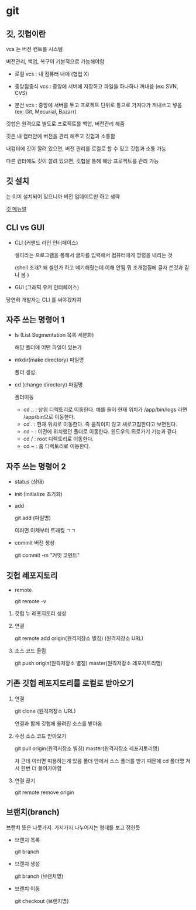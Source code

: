 # git

## 깃, 깃헙이란

vcs 는 버전 컨트롤 시스템

버전관리, 백업, 복구이 기본적으로 가능해야함

- 로컬 vcs : 내 컴퓨터 내에 (협업 X)

- 중앙집중식 vcs : 중앙에 서버에 저장하고 파일을 하나하나 꺼내씀 (ex: SVN, CVS)

- 분산 vcs : 중앙에 서버를 두고 프로젝트 단위로 통으로 가져다가 꺼내쓰고 넣음 (ex: Git, Mecurial, Bazarr)

깃헙은 원격으로 별도로 프로젝트를 백업, 버전관리 해줌

깃은 내 컴터안에 버전을 관리 해주고 깃헙과 소통함

내컴터에 깃이 깔려 있으면, 버전 관리를 로컬로 할 수 있고 깃헙과 소통 가능

다른 컴터에도 깃이 깔려 있으면, 깃헙을 통해 해당 프로젝트를 관리 가능

## 깃 설치

는 이미 설치되어 있으니까 버전 업데이트만 하고 생략

[깃 메뉴얼](https://git-scm.com/book/ko/v2)

## CLI vs GUI

- CLI (커맨드 라인 인터페이스)

  셀이라는 프로그램을 통해서 글자를 입력해서 컴퓨터에게 명령을 내리는 것

  (shell 조개? 왜 셀인가 하고 얘기해줫는데 이해 안됨 뭐 조개껍질에 글자 쓴것과 같나 봄 )

- GUI (그래픽 유저 인터페이스)

당연히 개발자는 CLI 를 써야겠지여

## 자주 쓰는 명령어 1

- ls (List Segmentation 목록 세분화)

  해당 폴더에 어떤 파일이 있는가

- mkdir(make directory) 파일명

  폴더 생성

- cd (change directory) 파일명

  폴더이동

  - cd .. : 상위 디렉토리로 이동한다. 예를 들어 현재 위치가 /app/bin/logs 라면 /app/bin으로 이동한다.
  - cd . : 현재 위치로 이동한다. 즉 움직이지 않고 새로고침한다고 보면된다.
  - cd - : 이전에 위치했던 폴더로 이동한다. 윈도우의 뒤로가기 기능과 같다.
  - cd / : root 디렉토리로 이동한다.
  - cd ~ : 홈 디렉토리로 이동한다.

## 자주 쓰는 명령어 2

- status (상태)

- init (Initialize 초기화)

- add

  git add (파일명)

  이러면 이제부터 트래킹 ㄱㄱ

- commit 버전 생성

  git commit -m "커밋 코멘트"

## 깃헙 레포지토리

- remote

  git remote -v

1. 깃헙 뉴 레포지토리 생성

2. 연결

   git remote add origin(원격저장소 별칭) (원격저장소 URL)

3. 소스 코드 올림

   git push origin(원격저장소 별칭) master(원격저장소 레포지토리명)

## 기존 깃헙 레포지토리를 로컬로 받아오기

1. 연결

   git clone (원격저장소 URL)

   연결과 함께 깃헙에 올려진 소스를 받아옴

2. 수정 소스 코드 받아오기

   git pull origin(원격저장소 별칭) master(원격저장소 레포지토리명)

   자 근데 이러면 띠용하는게 있음 폴더 안에서 소스 폴더를 받기 때문에 cd 폴더명 쳐서 한번 더 들어가야함

3. 연결 끊기

   git remote remove origin

## 브랜치(branch)

브랜치 뜻은 나뭇가지. 가지가지 나누어지는 형태를 보고 정한듯

- 브랜치 목록

  git branch

- 브랜치 생성

  git branch (브랜치명)

- 브랜치 이동

  git checkout (브랜치명)
